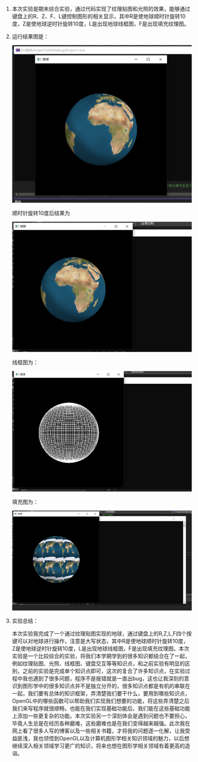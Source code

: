 1. 本次实验是期末综合实验，通过代码实现了纹理贴图和光照的效果，能够通过键盘上的R、Z、F、L键控制图形的相关显示，其中R是使地球顺时针旋转10度，Z是使地球逆时针旋转10度，L是出现地球线框图，F是出现填充纹理图。

2. 运行结果图是：

   ![image-20220615142113280](READEME.assets/image-20220615142113280.png)

   顺时针旋转10度后结果为

   ![image-20220615142154108](READEME.assets/image-20220615142154108.png)

   线框图为：

   ![image-20220615142211985](READEME.assets/image-20220615142211985.png)

   填充图为：

   ![image-20220615142305526](READEME.assets/image-20220615142305526.png)

3. 实验总结：

   本次实验我完成了一个通过纹理贴图实现的地球，通过键盘上的R,Z,L,F四个按键可以对地球进行操作，注意是大写状态，其中R是使地球顺时针旋转10度，Z是使地球逆时针旋转10度，L是出现地球线框图，F是出现填充纹理图。本次实验是一个比较综合的实验，将我们本学期学到的很多知识都结合在了一起，例如纹理贴图、光照、线框图、键盘交互等等知识点，和之前实验有明显的区别，之前的实验是完成单个知识点即可，这次的复合了许多知识点，在实验过程中我也遇到了很多问题，程序不是报错就是一直出bug，这也让我深刻的意识到图形学中的很多知识点并不是独立分开的，很多知识点都是有机的串联在一起，我们要有总体的知识框架，弄清楚我们要干什么，要用到哪些知识点，OpenGL中的哪些函数可以帮助我们实现我们想要的功能，将这些弄清楚之后我们来写程序就很顺畅，也能在我们实现基础功能后，我们能在这些基础功能上添加一些更复杂的功能。本次实验另一个深刻体会是遇到问题也不要担心，毕竟人生总是在经历各种磨难，这些磨难也是在我们变得越来越强。此次我在网上看了很多人写的博客以及一些相关书籍，才将我的问题逐一化解，让我受益匪浅，我也领悟到OpenGL以及计算机图形学相关知识领域的魅力，以后想继续深入相关领域学习更广的知识，将来也想在图形学相关领域有着更高的造诣。